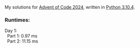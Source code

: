 My solutions for [Advent of Code 2024](https://adventofcode.com/2024), written in [Python 3.10.4](https://www.python.org/).

### Runtimes:  
Day 1:  
&nbsp;&nbsp;Part 1: 0.97 ms  
&nbsp;&nbsp;Part 2: 11.15 ms  
